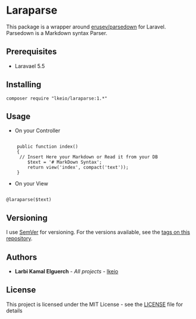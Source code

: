 # Laraparse

This package is a wrapper around [erusev/parsedown](https://github.com/erusev/parsedown) for Laravel.
Parsedown is a Markdown syntax Parser.

## Prerequisites
* Laravael 5.5

## Installing

```
composer require "lkeio/laraparse:1.*"
```

## Usage

- On your Controller 

```

    public function index()
    {
     // Insert Here your Markdown or Read it from your DB
        $text = '# MarkDown Syntax';
        return view('index', compact('text'));
    }

```
- On your View 

```

@laraparse($text)

```

## Versioning

I use [SemVer](http://semver.org/) for versioning. For the versions available, see the [tags on this repository](https://github.com/lkeio/Laraparse/tags). 

## Authors

* **Larbi Kamal Elguerch** - *All projects* - [lkeio](https://github.com/lkeio)

## License

This project is licensed under the MIT License - see the [LICENSE](LICENSE) file for details

